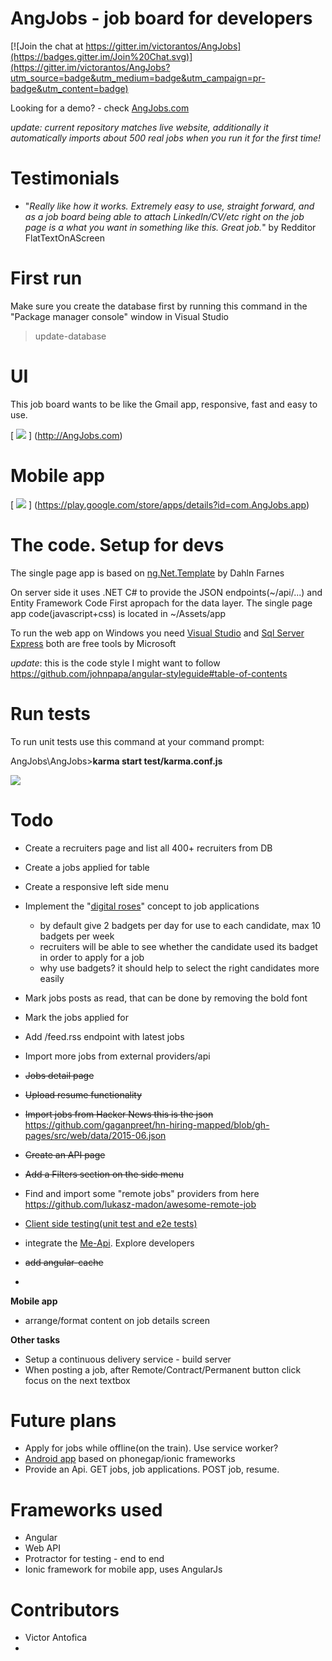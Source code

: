 AngJobs - job board for developers
=======

[![Join the chat at https://gitter.im/victorantos/AngJobs](https://badges.gitter.im/Join%20Chat.svg)](https://gitter.im/victorantos/AngJobs?utm_source=badge&utm_medium=badge&utm_campaign=pr-badge&utm_content=badge)

Looking for a demo? - check [AngJobs.com](http://AngJobs.com)

*update: current repository matches live website, additionally it automatically imports about 500 real jobs when you run it for the first time!*

Testimonials
===
+   "*Really like how it works. Extremely easy to use, straight forward, and as a job board being able to attach LinkedIn/CV/etc right on the job page is a what you want in something like this. Great job.*"  by Redditor FlatTextOnAScreen

First run
=======
Make sure you create the database first by running this command in the "Package manager console" window in Visual Studio
> update-database

UI
====

This job board wants to be like the Gmail app, responsive, fast and easy to use. 

[
![](https://angjobs.com/github-angjobs-printscreen3.jpg)
]
(http://AngJobs.com)

Mobile app
==
[
![](https://angjobs.com/angjobs-mobile-app.jpg)
]
(https://play.google.com/store/apps/details?id=com.AngJobs.app)


The code. Setup for devs
==
The single page app is based on [ng.Net.Template](https://visualstudiogallery.msdn.microsoft.com/48d928e3-9b5c-4faf-b46f-d6baa7d9886c) by Dahln Farnes 

On server side it uses .NET C# to provide the JSON endpoints(~/api/...) and Entity Framework Code First apropach for the data layer.
The single page app code(javascript+css) is located in ~/Assets/app

To run the web app on Windows you need [Visual Studio]( https://www.visualstudio.com/en-us/products/visual-studio-community-vs.aspx)
and [Sql Server Express](https://www.microsoft.com/en-gb/server-cloud/products/sql-server-editions/sql-server-express.aspx) both are free tools by Microsoft 

*update*: this is the code style I might want to follow https://github.com/johnpapa/angular-styleguide#table-of-contents

Run tests
==
To run unit tests use this command at your command prompt:

AngJobs\AngJobs>**karma start test/karma.conf.js**

![](https://dl.dropboxusercontent.com/u/45940875/Angjobs/tests-karma-angjobs.jpg)

Todo
===
+  Create a recruiters page and list all 400+ recruiters from DB
+ Create a jobs applied for table
+  Create a responsive left side menu
+  Implement the "[digital roses](http://www.slate.com/articles/business/the_dismal_science/2012/02/internet_dating_how_digital_roses_can_make_it_a_better_experience_.html)" concept to job applications
   +  by default give 2 badgets per day for use to each candidate, max 10 badgets per week
   +  recruiters will be able to see whether the candidate used its badget in order to apply for a job
   +  why use badgets? it should help to select the right candidates more easily

+  Mark jobs posts as read, that can be done by removing the bold font
+  Mark the jobs applied for
+ Add  /feed.rss endpoint with latest jobs
+ Import more jobs from external providers/api
+  ~~Jobs detail page~~
+  ~~Upload resume functionality~~
+ ~~Import jobs from Hacker News this is the json~~ https://github.com/gaganpreet/hn-hiring-mapped/blob/gh-pages/src/web/data/2015-06.json
+  ~~Create an API page~~
+  ~~Add a Filters section on the side menu~~
+ Find and import some "remote jobs" providers from here https://github.com/lukasz-madon/awesome-remote-job
+ [Client side testing(unit test and e2e tests)](https://docs.angularjs.org/guide/unit-testing)
+ integrate the [Me-Api](https://github.com/danfang/me-api). Explore developers
+ ~~add angular-cache~~ 
+  
**Mobile app**
+ arrange/format content on job details screen

**Other tasks**
+ Setup a continuous delivery service - build server
+ When posting a job, after Remote/Contract/Permanent button click focus on the next textbox

Future plans
==
+  Apply for jobs while offline(on the train). Use service worker?
+  [Android app](https://play.google.com/store/apps/details?id=com.AngJobs.app) based on phonegap/ionic frameworks
+  Provide an Api. GET jobs, job applications. POST job, resume.

Frameworks used 
==

- Angular
- Web API
- Protractor for testing - end to end
- Ionic framework for mobile app, uses AngularJs

Contributors
==
+  Victor Antofica
+  
